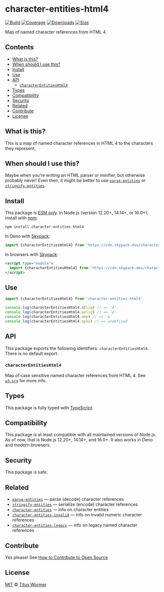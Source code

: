 ﻿# character-entities-html4

[![Build][build-badge]][build]
[![Coverage][coverage-badge]][coverage]
[![Downloads][downloads-badge]][downloads]
[![Size][size-badge]][size]

Map of named character references from HTML 4.

## Contents

*   [What is this?](#what-is-this)
*   [When should I use this?](#when-should-i-use-this)
*   [Install](#install)
*   [Use](#use)
*   [API](#api)
    *   [`characterEntitiesHtml4`](#characterentitieshtml4)
*   [Types](#types)
*   [Compatibility](#compatibility)
*   [Security](#security)
*   [Related](#related)
*   [Contribute](#contribute)
*   [License](#license)

## What is this?

This is a map of named character references in HTML 4 to the characters they
represent.

## When should I use this?

Maybe when you’re writing an HTML parser or minifier, but otherwise probably
never!
Even then, it might be better to use [`parse-entities`][parse-entities] or
[`stringify-entities`][stringify-entities].

## Install

This package is [ESM only][esm].
In Node.js (version 12.20+, 14.14+, or 16.0+), install with [npm][]:

```sh
npm install character-entities-html4
```

In Deno with [Skypack][]:

```js
import {characterEntitiesHtml4} from 'https://cdn.skypack.dev/character-entities-html4@2?dts'
```

In browsers with [Skypack][]:

```html
<script type="module">
  import {characterEntitiesHtml4} from 'https://cdn.skypack.dev/character-entities-html4@2?min'
</script>
```

## Use

```js
import {characterEntitiesHtml4} from 'character-entities-html4'

console.log(characterEntitiesHtml4.AElig) // => 'Æ'
console.log(characterEntitiesHtml4.aelig) // => 'æ'
console.log(characterEntitiesHtml4.amp) // => '&'
console.log(characterEntitiesHtml4.apos) // => undefined
```

## API

This package exports the following identifiers: `characterEntitiesHtml4`.
There is no default export.

### `characterEntitiesHtml4`

Map of case sensitive named character references from HTML 4.
See [`w3.org`][html] for more info.

## Types

This package is fully typed with [TypeScript][].

## Compatibility

This package is at least compatible with all maintained versions of Node.js.
As of now, that is Node.js 12.20+, 14.14+, and 16.0+.
It also works in Deno and modern browsers.

## Security

This package is safe.

## Related

*   [`parse-entities`](https://github.com/wooorm/parse-entities)
    — parse (decode) character references
*   [`stringify-entities`](https://github.com/wooorm/stringify-entities)
    — serialize (encode) character references
*   [`character-entities`](https://github.com/wooorm/character-entities)
    — info on character entities
*   [`character-entities-invalid`](https://github.com/wooorm/character-entities-invalid)
    — info on invalid numeric character references
*   [`character-entities-legacy`](https://github.com/wooorm/character-entities-legacy)
    — info on legacy named character references

## Contribute

Yes please!
See [How to Contribute to Open Source][contribute].

## License

[MIT][license] © [Titus Wormer][author]

<!-- Definitions -->

[build-badge]: https://github.com/wooorm/character-entities-html4/workflows/main/badge.svg

[build]: https://github.com/wooorm/character-entities-html4/actions

[coverage-badge]: https://img.shields.io/codecov/c/github/wooorm/character-entities-html4.svg

[coverage]: https://codecov.io/github/wooorm/character-entities-html4

[downloads-badge]: https://img.shields.io/npm/dm/character-entities-html4.svg

[downloads]: https://www.npmjs.com/package/character-entities-html4

[size-badge]: https://img.shields.io/bundlephobia/minzip/character-entities-html4.svg

[size]: https://bundlephobia.com/result?p=character-entities-html4

[npm]: https://docs.npmjs.com/cli/install

[skypack]: https://www.skypack.dev

[license]: license

[author]: https://wooorm.com

[esm]: https://gist.github.com/sindresorhus/a39789f98801d908bbc7ff3ecc99d99c

[typescript]: https://www.typescriptlang.org

[contribute]: https://opensource.guide/how-to-contribute/

[parse-entities]: https://github.com/wooorm/parse-entities

[stringify-entities]: https://github.com/wooorm/stringify-entities

[html]: https://www.w3.org/TR/html4/sgml/entities.html


